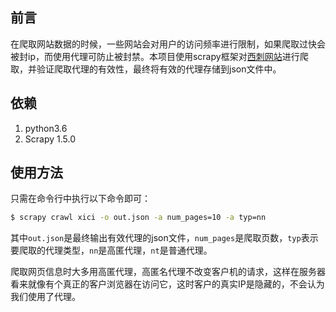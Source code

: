 ## 前言

​	在爬取网站数据的时候，一些网站会对用户的访问频率进行限制，如果爬取过快会被封ip，而使用代理可防止被封禁。本项目使用scrapy框架对[西刺网站](http://www.xicidaili.com/)进行爬取，并验证爬取代理的有效性，最终将有效的代理存储到json文件中。

## 依赖

1. python3.6
2. Scrapy 1.5.0

## 使用方法

只需在命令行中执行以下命令即可：

``` bash
$ scrapy crawl xici -o out.json -a num_pages=10 -a typ=nn
```

其中`out.json`是最终输出有效代理的json文件，`num_pages`是爬取页数，`typ`表示要爬取的代理类型，`nn`是高匿代理，`nt`是普通代理。

爬取网页信息时大多用高匿代理，高匿名代理不改变客户机的请求，这样在服务器看来就像有个真正的客户浏览器在访问它，这时客户的真实IP是隐藏的，不会认为我们使用了代理。


